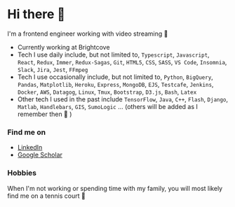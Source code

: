 # Hi there 👋

I'm a frontend engineer working with video streaming 🎥

- Currently working at Brightcove
- Tech I use daily include, but not limited to, `Typescript`, `Javascript`, `React`, `Redux`, `Immer`, `Redux-Sagas`, `Git`, `HTML5`, `CSS`, `SASS`, `VS Code`, `Insomnia`, `Slack`, `Jira`, `Jest`, `FFmpeg`
- Tech I use occasionally include, but not limited to, `Python`, `BigQuery`, `Pandas`, `Matplotlib`, `Heroku`, `Express`, `MongoDB`, `EJS`, `Testcafe`, `Jenkins`, `Docker`, `AWS`, `Datagog`, `Linux`, `Tmux`, `Bootstrap`, `D3.js`, `Bash`, `Latex`
- Other tech I used in the past include `TensorFlow`, `Java`, `C++`, `Flash`, `Django`, `Matlab`, `Handlebars`, `GIS`, `SumoLogic` ... (others will be added as I remember then 🙂 )


### Find me on
* [LinkedIn](https://www.linkedin.com/in/tteixeira1/) 
* [Google Scholar](https://scholar.google.com/citations?user=TwEjy2cAAAAJ&hl=en)

### Hobbies

When I'm not working or spending time with my family, you will most likely find me on a tennis court 🎾

